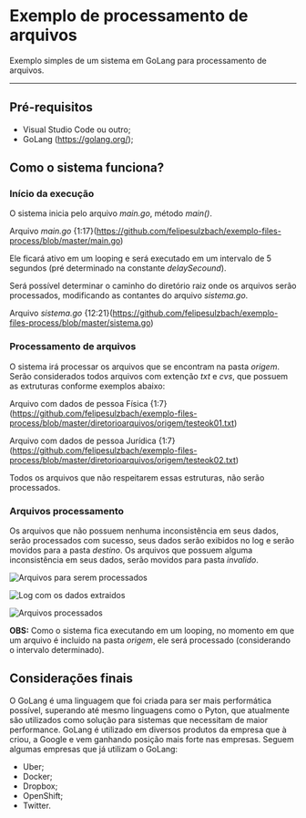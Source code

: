 # Exemplo de processamento de arquivos

Exemplo simples de um sistema em GoLang para processamento de arquivos.

___

## Pré-requisitos
* Visual Studio Code ou outro;
* GoLang (https://golang.org/);

## Como o sistema funciona?

### Início da execução
O sistema inicia pelo arquivo *main.go*, método *main()*.

Arquivo *main.go*
{1:17}(https://github.com/felipesulzbach/exemplo-files-process/blob/master/main.go)

Ele ficará ativo em um looping e será executado em um intervalo de 5 segundos (pré determinado na constante *delaySecound*).

Será possível determinar o caminho do diretório raiz onde os arquivos serão processados, modificando as contantes do arquivo *sistema.go*.

Arquivo *sistema.go*
{12:21}(https://github.com/felipesulzbach/exemplo-files-process/blob/master/sistema.go)

### Processamento de arquivos
O sistema irá processar os arquivos que se encontram na pasta *origem*. Serão considerados todos arquivos com extenção *txt* e *cvs*, que possuem as extruturas conforme exemplos abaixo:

Arquivo com dados de pessoa Física
{1:7}(https://github.com/felipesulzbach/exemplo-files-process/blob/master/diretorioarquivos/origem/testeok01.txt)

Arquivo com dados de pessoa Jurídica
{1:7}(https://github.com/felipesulzbach/exemplo-files-process/blob/master/diretorioarquivos/origem/testeok02.txt)

Todos os arquivos que não respeitarem essas estruturas, não serão processados.

### Arquivos processamento
Os arquivos que não possuem nenhuma inconsistência em seus dados, serão processados com sucesso, seus dados serão exibidos no log e serão movidos para a pasta *destino*. Os arquivos que possuem alguma inconsistência em seus dados, serão movidos para pasta *invalido*.

![Arquivos para serem processados](https://github.com/felipesulzbach/exemplo-files-process/blob/master/img/aprocessar.png)

![Log com os dados extraidos](https://github.com/felipesulzbach/exemplo-files-process/blob/master/img/logdados.png)

![Arquivos processados](https://github.com/felipesulzbach/exemplo-files-process/blob/master/img/processados.png)

**OBS:** Como o sistema fica executando em um looping, no momento em que um arquivo é incluido na pasta *origem*, ele será processado (considerando o intervalo determinado).

## Considerações finais
O GoLang é uma linguagem que foi criada para ser mais performática possível, superando até mesmo linguagens como o Pyton, que atualmente são utilizados como solução para sistemas que necessitam de maior performance.
GoLang é utilizado em diversos produtos da empresa que à criou, a Google e vem ganhando posição mais forte nas empresas. Seguem algumas empresas que já utilizam o GoLang:
* Uber;
* Docker;
* Dropbox;
* OpenShift;
* Twitter.
